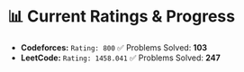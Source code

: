 




























# 📊 Current Ratings & Progress

- **Codeforces:** `Rating: 800`  ✅ Problems Solved: **103**
- **LeetCode:** `Rating: 1458.041`  ✅ Problems Solved: **247**

